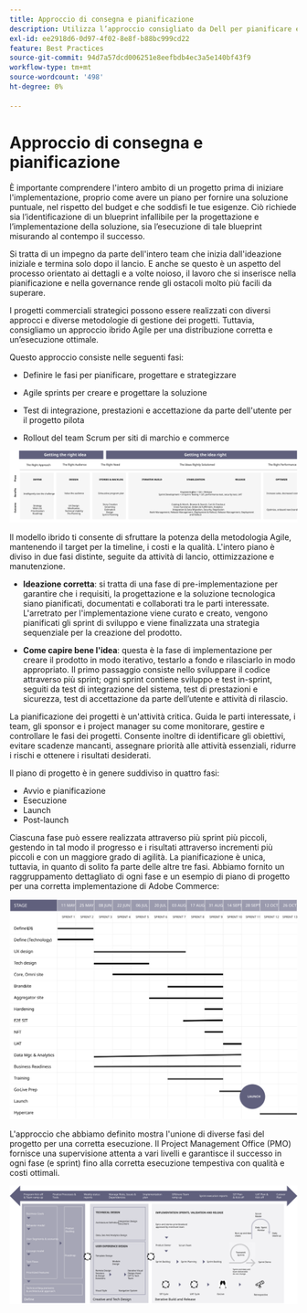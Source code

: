 ```yaml
---
title: Approccio di consegna e pianificazione
description: Utilizza l’approccio consigliato da Dell per pianificare e implementare Adobe Commerce.
exl-id: ee2918d6-0d97-4f02-8e8f-b88bc999cd22
feature: Best Practices
source-git-commit: 94d7a57dcd006251e8eefbdb4ec3a5e140bf43f9
workflow-type: tm+mt
source-wordcount: '498'
ht-degree: 0%

---
```


# Approccio di consegna e pianificazione

È importante comprendere l&#39;intero ambito di un progetto prima di iniziare l&#39;implementazione, proprio come avere un piano per fornire una soluzione puntuale, nel rispetto del budget e che soddisfi le tue esigenze. Ciò richiede sia l’identificazione di un blueprint infallibile per la progettazione e l’implementazione della soluzione, sia l’esecuzione di tale blueprint misurando al contempo il successo.

Si tratta di un impegno da parte dell&#39;intero team che inizia dall&#39;ideazione iniziale e termina solo dopo il lancio. E anche se questo è un aspetto del processo orientato ai dettagli e a volte noioso, il lavoro che si inserisce nella pianificazione e nella governance rende gli ostacoli molto più facili da superare.

I progetti commerciali strategici possono essere realizzati con diversi approcci e diverse metodologie di gestione dei progetti. Tuttavia, consigliamo un approccio ibrido Agile per una distribuzione corretta e un’esecuzione ottimale.

Questo approccio consiste nelle seguenti fasi:

- Definire le fasi per pianificare, progettare e strategizzare

- Agile sprints per creare e progettare la soluzione

- Test di integrazione, prestazioni e accettazione da parte dell&#39;utente per il progetto pilota

- Rollout del team Scrum per siti di marchio e commerce

![Esempio di modello di approccio di pianificazione](../../assets/playbooks/planning-model.svg)

Il modello ibrido ti consente di sfruttare la potenza della metodologia Agile, mantenendo il target per la timeline, i costi e la qualità. L&#39;intero piano è diviso in due fasi distinte, seguite da attività di lancio, ottimizzazione e manutenzione.

- **Ideazione corretta**: si tratta di una fase di pre-implementazione per garantire che i requisiti, la progettazione e la soluzione tecnologica siano pianificati, documentati e collaborati tra le parti interessate. L&#39;arretrato per l&#39;implementazione viene curato e creato, vengono pianificati gli sprint di sviluppo e viene finalizzata una strategia sequenziale per la creazione del prodotto.

- **Come capire bene l&#39;idea**: questa è la fase di implementazione per creare il prodotto in modo iterativo, testarlo a fondo e rilasciarlo in modo appropriato. Il primo passaggio consiste nello sviluppare il codice attraverso più sprint; ogni sprint contiene sviluppo e test in-sprint, seguiti da test di integrazione del sistema, test di prestazioni e sicurezza, test di accettazione da parte dell’utente e attività di rilascio.

La pianificazione dei progetti è un&#39;attività critica. Guida le parti interessate, i team, gli sponsor e i project manager su come monitorare, gestire e controllare le fasi dei progetti. Consente inoltre di identificare gli obiettivi, evitare scadenze mancanti, assegnare priorità alle attività essenziali, ridurre i rischi e ottenere i risultati desiderati.

Il piano di progetto è in genere suddiviso in quattro fasi:

- Avvio e pianificazione
- Esecuzione
- Launch
- Post-launch

Ciascuna fase può essere realizzata attraverso più sprint più piccoli, gestendo in tal modo il progresso e i risultati attraverso incrementi più piccoli e con un maggiore grado di agilità. La pianificazione è unica, tuttavia, in quanto di solito fa parte delle altre tre fasi. Abbiamo fornito un raggruppamento dettagliato di ogni fase e un esempio di piano di progetto per una corretta implementazione di Adobe Commerce:

![Grafico di Gantt per la pianificazione del progetto](../../assets/playbooks/gantt-chart.svg)

L&#39;approccio che abbiamo definito mostra l&#39;unione di diverse fasi del progetto per una corretta esecuzione. Il Project Management Office (PMO) fornisce una supervisione attenta a vari livelli e garantisce il successo in ogni fase (e sprint) fino alla corretta esecuzione tempestiva con qualità e costi ottimali.

![Infografica dell&#39;approccio di pianificazione di esempio](../../assets/playbooks/planning-approach-sample.svg)
